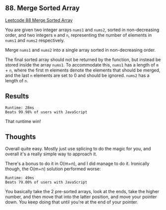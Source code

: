 ## 88. Merge Sorted Array

[Leetcode 88 Merge Sorted Array](https://leetcode.com/problems/merge-sorted-array)

You are given two integer arrays `nums1` and `nums2`, sorted in non-decreasing order, and two integers `m` and `n`, representing the number of elements in `nums1` and `nums2` respectively.

Merge `nums1` and `nums2` into a single array sorted in non-decreasing order.

The final sorted array should not be returned by the function, but instead be stored inside the array `nums1`. To accommodate this, `nums1` has a length of `m` + `n`, where the first m elements denote the elements that should be merged, and the last `n` elements are set to 0 and should be ignored. `nums2` has a length of `n`.

## Results

```
Runtime: 28ms
Beats 99.98% of users with JavaScript
```

That runtime win!

## Thoughts

Overall quite easy. Mostly just use splicing to do the magic for you, and overall it's a really simple way to approach it.

There's a bonus to do it in O(m+n), and I did manage to do it. Ironically though, the O(m+n) solution performed worse:

```
Runtime: 49ms
Beats 79.00% of users with JavaScript
```

You basically take the 2 pre-sorted arrays, look at the ends, take the higher number, and then move that into the latter position, and move your pointer down. You keep doing that until you're at the end of your pointer.
